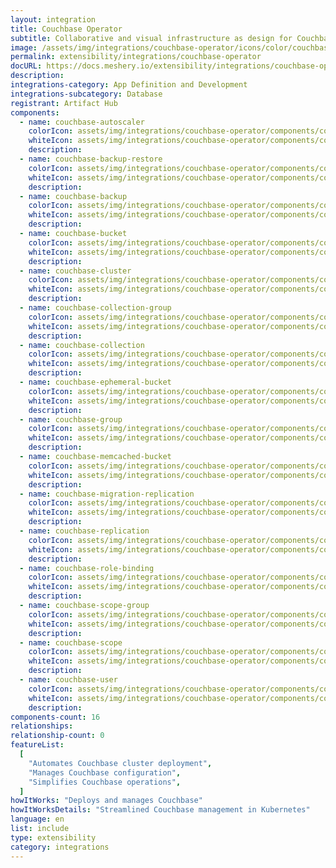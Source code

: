 ```yaml
---
layout: integration
title: Couchbase Operator
subtitle: Collaborative and visual infrastructure as design for Couchbase Operator
image: /assets/img/integrations/couchbase-operator/icons/color/couchbase-operator-color.svg
permalink: extensibility/integrations/couchbase-operator
docURL: https://docs.meshery.io/extensibility/integrations/couchbase-operator
description:
integrations-category: App Definition and Development
integrations-subcategory: Database
registrant: Artifact Hub
components:
  - name: couchbase-autoscaler
    colorIcon: assets/img/integrations/couchbase-operator/components/couchbase-autoscaler/icons/color/couchbase-autoscaler-color.svg
    whiteIcon: assets/img/integrations/couchbase-operator/components/couchbase-autoscaler/icons/white/couchbase-autoscaler-white.svg
    description:
  - name: couchbase-backup-restore
    colorIcon: assets/img/integrations/couchbase-operator/components/couchbase-backup-restore/icons/color/couchbase-backup-restore-color.svg
    whiteIcon: assets/img/integrations/couchbase-operator/components/couchbase-backup-restore/icons/white/couchbase-backup-restore-white.svg
    description:
  - name: couchbase-backup
    colorIcon: assets/img/integrations/couchbase-operator/components/couchbase-backup/icons/color/couchbase-backup-color.svg
    whiteIcon: assets/img/integrations/couchbase-operator/components/couchbase-backup/icons/white/couchbase-backup-white.svg
    description:
  - name: couchbase-bucket
    colorIcon: assets/img/integrations/couchbase-operator/components/couchbase-bucket/icons/color/couchbase-bucket-color.svg
    whiteIcon: assets/img/integrations/couchbase-operator/components/couchbase-bucket/icons/white/couchbase-bucket-white.svg
    description:
  - name: couchbase-cluster
    colorIcon: assets/img/integrations/couchbase-operator/components/couchbase-cluster/icons/color/couchbase-cluster-color.svg
    whiteIcon: assets/img/integrations/couchbase-operator/components/couchbase-cluster/icons/white/couchbase-cluster-white.svg
    description:
  - name: couchbase-collection-group
    colorIcon: assets/img/integrations/couchbase-operator/components/couchbase-collection-group/icons/color/couchbase-collection-group-color.svg
    whiteIcon: assets/img/integrations/couchbase-operator/components/couchbase-collection-group/icons/white/couchbase-collection-group-white.svg
    description:
  - name: couchbase-collection
    colorIcon: assets/img/integrations/couchbase-operator/components/couchbase-collection/icons/color/couchbase-collection-color.svg
    whiteIcon: assets/img/integrations/couchbase-operator/components/couchbase-collection/icons/white/couchbase-collection-white.svg
    description:
  - name: couchbase-ephemeral-bucket
    colorIcon: assets/img/integrations/couchbase-operator/components/couchbase-ephemeral-bucket/icons/color/couchbase-ephemeral-bucket-color.svg
    whiteIcon: assets/img/integrations/couchbase-operator/components/couchbase-ephemeral-bucket/icons/white/couchbase-ephemeral-bucket-white.svg
    description:
  - name: couchbase-group
    colorIcon: assets/img/integrations/couchbase-operator/components/couchbase-group/icons/color/couchbase-group-color.svg
    whiteIcon: assets/img/integrations/couchbase-operator/components/couchbase-group/icons/white/couchbase-group-white.svg
    description:
  - name: couchbase-memcached-bucket
    colorIcon: assets/img/integrations/couchbase-operator/components/couchbase-memcached-bucket/icons/color/couchbase-memcached-bucket-color.svg
    whiteIcon: assets/img/integrations/couchbase-operator/components/couchbase-memcached-bucket/icons/white/couchbase-memcached-bucket-white.svg
    description:
  - name: couchbase-migration-replication
    colorIcon: assets/img/integrations/couchbase-operator/components/couchbase-migration-replication/icons/color/couchbase-migration-replication-color.svg
    whiteIcon: assets/img/integrations/couchbase-operator/components/couchbase-migration-replication/icons/white/couchbase-migration-replication-white.svg
    description:
  - name: couchbase-replication
    colorIcon: assets/img/integrations/couchbase-operator/components/couchbase-replication/icons/color/couchbase-replication-color.svg
    whiteIcon: assets/img/integrations/couchbase-operator/components/couchbase-replication/icons/white/couchbase-replication-white.svg
    description:
  - name: couchbase-role-binding
    colorIcon: assets/img/integrations/couchbase-operator/components/couchbase-role-binding/icons/color/couchbase-role-binding-color.svg
    whiteIcon: assets/img/integrations/couchbase-operator/components/couchbase-role-binding/icons/white/couchbase-role-binding-white.svg
    description:
  - name: couchbase-scope-group
    colorIcon: assets/img/integrations/couchbase-operator/components/couchbase-scope-group/icons/color/couchbase-scope-group-color.svg
    whiteIcon: assets/img/integrations/couchbase-operator/components/couchbase-scope-group/icons/white/couchbase-scope-group-white.svg
    description:
  - name: couchbase-scope
    colorIcon: assets/img/integrations/couchbase-operator/components/couchbase-scope/icons/color/couchbase-scope-color.svg
    whiteIcon: assets/img/integrations/couchbase-operator/components/couchbase-scope/icons/white/couchbase-scope-white.svg
    description:
  - name: couchbase-user
    colorIcon: assets/img/integrations/couchbase-operator/components/couchbase-user/icons/color/couchbase-user-color.svg
    whiteIcon: assets/img/integrations/couchbase-operator/components/couchbase-user/icons/white/couchbase-user-white.svg
    description:
components-count: 16
relationships:
relationship-count: 0
featureList:
  [
    "Automates Couchbase cluster deployment",
    "Manages Couchbase configuration",
    "Simplifies Couchbase operations",
  ]
howItWorks: "Deploys and manages Couchbase"
howItWorksDetails: "Streamlined Couchbase management in Kubernetes"
language: en
list: include
type: extensibility
category: integrations
---
```

